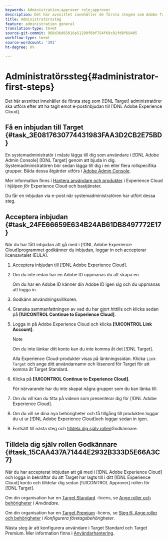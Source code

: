 ```yaml
---
keywords: Administration;approver role;approver
description: Det här avsnittet innehåller de första stegen som Adobe Target-administratörer bör utföra efter att ha tagit emot en e-postinbjudan till Adobe Experience Cloud.
title: Administratörssteg
feature: administration general
translation-type: tm+mt
source-git-commit: 968d36d65016e51290f6bf754f69c91fd8f68405
workflow-type: tm+mt
source-wordcount: '391'
ht-degree: 0%

---
```



# Administratörssteg{#administrator-first-steps}

Det här avsnittet innehåller de första steg som [!DNL Target] administratörer ska utföra efter att ha tagit emot e-postinbjudan till [!DNL Adobe Experience Cloud].

## Få en inbjudan till Target {#task_3E0817630774431983FAA3D2CB2E75BD}

En systemadministratör i måste lägga till dig som användare i [!DNL Adobe Admin Console] [!DNL Target] genom att bjuda in dig. Systemadministratören bör sedan lägga till dig i en eller flera rollspecifika grupper. Båda dessa åtgärder utförs i [Adobe Admin Console](https://adminconsole.adobe.com).

Mer information finns i [Hantera användare och produkter](https://experienceleague.adobe.com/docs/core-services/interface/manage-users-and-products/admin-getting-started.html) i Experience Cloud i hjälpen *för* Experience Cloud och bastjänster.

Du får en inbjudan via e-post när systemadministratören har utfört dessa steg.

## Acceptera inbjudan {#task_24FE66659E634B24AB61DB8497772E17}

När du har fått inbjudan att gå med i [!DNL Adobe Experience Cloud]programmet godkänner du inbjudan, loggar in och accepterar licensavtalet (EULA).

1. Acceptera inbjudan till [!DNL Adobe Experience Cloud].
1. Om du inte redan har en Adobe ID uppmanas du att skapa en.

   Om du har en Adobe ID känner din Adobe ID igen sig och du uppmanas att logga in.
1. Godkänn användningsvillkoren.
1. Granska sammanfattningen av vad du har gjort hittills och klicka sedan på **[!UICONTROL Continue to Experience Cloud]**.
1. Logga in på Adobe Experience Cloud och klicka **[!UICONTROL Link Account]**.

   >[!NOTE]
   >
   >Om du inte länkar ditt konto kan du inte komma åt det [!DNL Target].

   Alla Experience Cloud-produkter visas på länkningssidan. Klicka `Link Target` och ange ditt användarnamn och lösenord för Target för att komma åt Target Standard.
1. Klicka på **[!UICONTROL Continue to Experience Cloud]**.

   För närvarande har du inte skapat några grupper som du kan länka till.
1. Om du vill kan du titta på videon som presenterar dig för [!DNL Adobe Experience Cloud].
1. Om du vill se dina nya behörigheter och få tillgång till produkten loggar du ut ur [!DNL Adobe Experience Cloud]och loggar sedan in igen.
1. Fortsätt till nästa steg och [tilldela dig själv rollen](/help/administrating-target/start-target.md#task_15CAA437A71444E2932B333D5E66A3C7)Godkännare.

## Tilldela dig själv rollen Godkännare {#task_15CAA437A71444E2932B333D5E66A3C7}

När du har accepterat inbjudan att gå med i [!DNL Adobe Experience Cloud] och logga in bekräftar du att Target har lagts till i ditt [!DNL Experience Cloud] konto och tilldelar dig sedan [!UICONTROL Approver] rollen för [!DNL Target].

Om din organisation har en [Target Standard](/help/c-intro/intro.md#section_ACD5EFF17AAB4E979CBEFA0145CCD905) -licens, se [Ange roller och behörigheter](/help/administrating-target/c-user-management/c-user-management/user-management.md#roles-permissions) i *Användare*.

Om din organisation har en [Target Premium](/help/c-intro/intro.md#premium) -licens, se [Steg 6: Ange roller och behörigheter](/help/administrating-target/c-user-management/property-channel/properties-overview.md#section_8C425E43E5DD4111BBFC734A2B7ABC80) i *Konfigurera företagsbehörigheter*.

Nästa steg är att konfigurera användare i Target Standard och Target Premium. Mer information finns i [Användarhantering](/help/administrating-target/c-user-management/user-management.md).